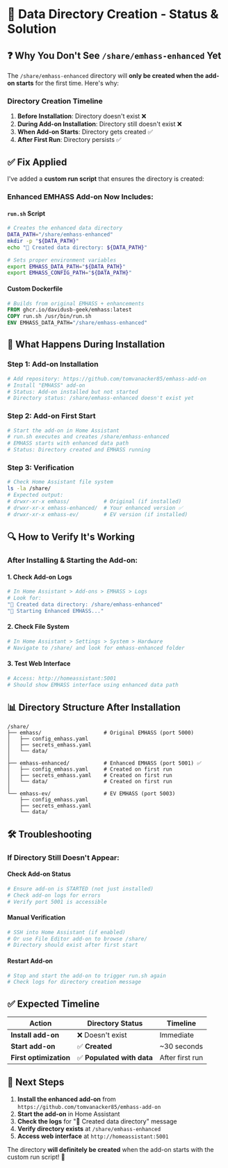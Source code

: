 # 📁 Data Directory Creation - Status & Solution

## ❓ **Why You Don't See `/share/emhass-enhanced` Yet**

The `/share/emhass-enhanced` directory will **only be created when the add-on starts** for the first time. Here's why:

### **Directory Creation Timeline**
1. **Before Installation**: Directory doesn't exist ❌
2. **During Add-on Installation**: Directory still doesn't exist ❌  
3. **When Add-on Starts**: Directory gets created ✅
4. **After First Run**: Directory persists ✅

## ✅ **Fix Applied**

I've added a **custom run script** that ensures the directory is created:

### **Enhanced EMHASS Add-on Now Includes:**

#### **`run.sh` Script**
```bash
# Creates the enhanced data directory
DATA_PATH="/share/emhass-enhanced"
mkdir -p "${DATA_PATH}"
echo "📁 Created data directory: ${DATA_PATH}"

# Sets proper environment variables
export EMHASS_DATA_PATH="${DATA_PATH}"
export EMHASS_CONFIG_PATH="${DATA_PATH}"
```

#### **Custom Dockerfile**
```dockerfile
# Builds from original EMHASS + enhancements
FROM ghcr.io/davidusb-geek/emhass:latest
COPY run.sh /usr/bin/run.sh
ENV EMHASS_DATA_PATH="/share/emhass-enhanced"
```

## 🚀 **What Happens During Installation**

### **Step 1: Add-on Installation** 
```bash
# Add repository: https://github.com/tomvanacker85/emhass-add-on
# Install "EMHASS" add-on
# Status: Add-on installed but not started
# Directory status: /share/emhass-enhanced doesn't exist yet
```

### **Step 2: Add-on First Start**
```bash
# Start the add-on in Home Assistant
# run.sh executes and creates /share/emhass-enhanced
# EMHASS starts with enhanced data path
# Status: Directory created and EMHASS running
```

### **Step 3: Verification**
```bash
# Check Home Assistant file system
ls -la /share/
# Expected output:
# drwxr-xr-x emhass/           # Original (if installed)
# drwxr-xr-x emhass-enhanced/  # Your enhanced version ✅
# drwxr-xr-x emhass-ev/        # EV version (if installed)
```

## 🔍 **How to Verify It's Working**

### **After Installing & Starting the Add-on:**

#### **1. Check Add-on Logs**
```bash
# In Home Assistant > Add-ons > EMHASS > Logs
# Look for:
"📁 Created data directory: /share/emhass-enhanced"
"🚀 Starting Enhanced EMHASS..."
```

#### **2. Check File System** 
```bash
# In Home Assistant > Settings > System > Hardware
# Navigate to /share/ and look for emhass-enhanced folder
```

#### **3. Test Web Interface**
```bash
# Access: http://homeassistant:5001
# Should show EMHASS interface using enhanced data path
```

## 📊 **Directory Structure After Installation**

```
/share/
├── emhass/                    # Original EMHASS (port 5000)
│   ├── config_emhass.yaml     
│   ├── secrets_emhass.yaml    
│   └── data/                  
│
├── emhass-enhanced/           # Enhanced EMHASS (port 5001) ✅
│   ├── config_emhass.yaml     # Created on first run
│   ├── secrets_emhass.yaml    # Created on first run
│   └── data/                  # Created on first run
│
└── emhass-ev/                 # EV EMHASS (port 5003)
    ├── config_emhass.yaml     
    ├── secrets_emhass.yaml    
    └── data/                  
```

## 🛠️ **Troubleshooting**

### **If Directory Still Doesn't Appear:**

#### **Check Add-on Status**
```bash
# Ensure add-on is STARTED (not just installed)
# Check add-on logs for errors
# Verify port 5001 is accessible
```

#### **Manual Verification**
```bash
# SSH into Home Assistant (if enabled)
# Or use File Editor add-on to browse /share/
# Directory should exist after first start
```

#### **Restart Add-on**
```bash
# Stop and start the add-on to trigger run.sh again
# Check logs for directory creation message
```

## ✅ **Expected Timeline**

| **Action** | **Directory Status** | **Timeline** |
|------------|---------------------|--------------|
| **Install add-on** | ❌ Doesn't exist | Immediate |
| **Start add-on** | ✅ **Created** | ~30 seconds |
| **First optimization** | ✅ **Populated with data** | After first run |

## 🎯 **Next Steps**

1. **Install the enhanced add-on** from `https://github.com/tomvanacker85/emhass-add-on`
2. **Start the add-on** in Home Assistant
3. **Check the logs** for "📁 Created data directory" message
4. **Verify directory exists** at `/share/emhass-enhanced`
5. **Access web interface** at `http://homeassistant:5001`

The directory **will definitely be created** when the add-on starts with the custom run script! 🚀